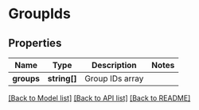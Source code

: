# GroupIds

## Properties
Name | Type | Description | Notes
------------ | ------------- | ------------- | -------------
**groups** | **string[]** | Group IDs array | 

[[Back to Model list]](../README.md#documentation-for-models) [[Back to API list]](../README.md#documentation-for-api-endpoints) [[Back to README]](../README.md)


